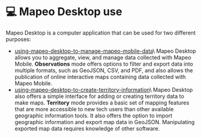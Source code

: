 # 💻 Mapeo Desktop use

Mapeo Desktop is a computer application that can be used for two different purposes:

* [using-mapeo-desktop-to-manage-mapeo-mobile-data](using-mapeo-desktop-to-manage-mapeo-mobile-data/ "mention")\ Mapeo Desktop allows you to aggregate, view, and manage data collected with Mapeo Mobile. **Observations** mode offers options to filter and export data into multiple formats, such as GeoJSON, CSV, and PDF, and also allows the publication of online interactive maps containing data collected with Mapeo Mobile.
* [using-mapeo-desktop-to-create-territory-information](using-mapeo-desktop-to-create-territory-information/ "mention")\ Mapeo Desktop also offers a simple interface for adding or creating territory data to make maps. **Territory** mode provides a basic set of mapping features that are more accessible to new tech users than other available geographic information tools. It also offers the option to import geographic information and export map data in GeoJSON. Manipulating exported map data requires knowledge of other software.
